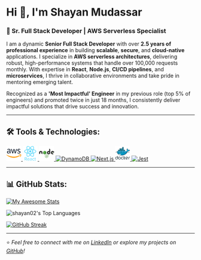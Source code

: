 # Hi 👋, I'm Shayan Mudassar

### 🚀 Sr. Full Stack Developer | AWS Serverless Specialist
I am a dynamic **Senior Full Stack Developer** with over **2.5 years of professional experience** in building **scalable**, **secure**, and **cloud-native** applications. I specialize in **AWS serverless architectures**, delivering robust, high-performance systems that handle over 100,000 requests monthly. With expertise in **React**, **Node.js**, **CI/CD pipelines**, and **microservices**, I thrive in collaborative environments and take pride in mentoring emerging talent.

Recognized as a **'Most Impactful' Engineer** in my previous role (top 5% of engineers) and promoted twice in just 18 months, I consistently deliver impactful solutions that drive success and innovation.

---

## 🛠️ Tools & Technologies:
<a href="https://aws.amazon.com" target="_blank">
  <img src="https://raw.githubusercontent.com/devicons/devicon/master/icons/amazonwebservices/amazonwebservices-original-wordmark.svg" alt="AWS" width="40" height="40"/>
</a>
<a href="https://reactjs.org" target="_blank">
  <img src="https://raw.githubusercontent.com/devicons/devicon/master/icons/react/react-original-wordmark.svg" alt="React" width="40" height="40"/>
</a>
<a href="https://nodejs.org" target="_blank">
  <img src="https://raw.githubusercontent.com/devicons/devicon/master/icons/nodejs/nodejs-original-wordmark.svg" alt="Node.js" width="40" height="40"/>
</a>
<a href="https://aws.amazon.com/dynamodb/" target="_blank">
  <img src="https://cdn.worldvectorlogo.com/logos/aws-dynamodb.svg" alt="DynamoDB" width="40" height="40"/>
</a>
<a href="https://nextjs.org" target="_blank">
  <img src="https://cdn.worldvectorlogo.com/logos/nextjs-2.svg" alt="Next.js" width="40" height="40"/>
</a>
<a href="https://www.docker.com" target="_blank">
  <img src="https://raw.githubusercontent.com/devicons/devicon/master/icons/docker/docker-original-wordmark.svg" alt="Docker" width="40" height="40"/>
</a>
<a href="https://jestjs.io" target="_blank">
  <img src="https://www.vectorlogo.zone/logos/jestjsio/jestjsio-icon.svg" alt="Jest" width="40" height="40"/>
</a>


---

## 📊 GitHub Stats:
[![My Awesome Stats](https://awesome-github-stats.azurewebsites.net/user-stats/shayan02?cardType=level-alternate&theme=github-dark&preferLogin=false)](https://git.io/awesome-stats-card)

![shayan02's Top Languages](https://github-readme-stats.vercel.app/api/top-langs/?username=shayan02&theme=vue-dark&show_icons=true&hide_border=false&layout=compact)

[![GitHub Streak](https://streak-stats.demolab.com?user=shayan02&theme=dark&exclude_days=Sun%2CSat&hide_total_contributions=true)](https://git.io/streak-stats)

---

⭐️ *Feel free to connect with me on [LinkedIn](https://linkedin.com/in/shayan-mudassar) or explore my projects on [GitHub](https://github.com/shayan02)!*
